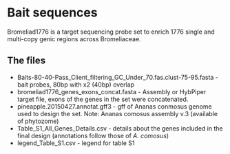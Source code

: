 # Bait sequences

Bromeliad1776 is a target sequencing probe set to enrich 1776 single and multi-copy genic regions across Bromeliaceae.


## The files
- Baits-80-40-Pass_Client_filtering_GC_Under_70.fas.clust-75-95.fasta - bait probes, 80bp with x2 (40bp) overlap
- bromeliad1776_genes_exons_concat.fasta - Assembly or HybPiper target file, exons of the genes in the set were concatenated.
- pineapple.20150427.annotat.gff3 - gff of Ananas conmosus genome used to design the set. Note: Ananas comosus assembly v.3 (available of phytozome)
- Table_S1_All_Genes_Details.csv - details about the genes included in the final design (annotations follow those of *A. comosus*)
- legend_Table_S1.csv - legend for table S1
